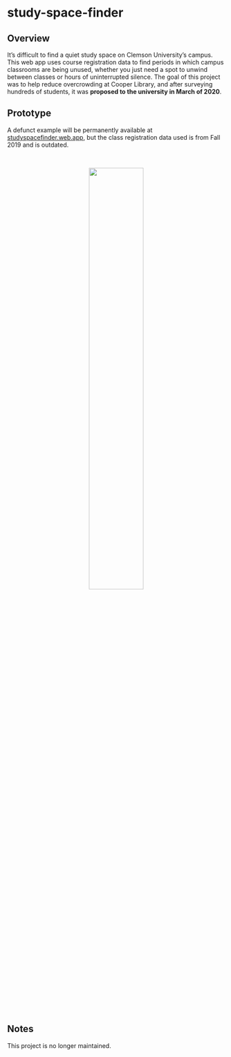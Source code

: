 # study-space-finder

## Overview
It’s difficult to find a quiet study space on Clemson University’s campus. This web app uses course registration data to find periods in which campus classrooms are being unused, whether you just need a spot to unwind between classes or hours of uninterrupted silence. The goal of this project was to help reduce overcrowding at Cooper Library, and after surveying hundreds of students, it was **proposed to the university in March of 2020**.  

## Prototype
A defunct example will be permanently available at [studyspacefinder.web.app](https://studyspacefinder.web.app/), but the class registration data used is from Fall 2019 and is outdated.

<br>
<p align="center">
<img width="50%" src="/github/studyspacefinder_demo.gif"></img>
</p>

## Notes
This project is no longer maintained.
